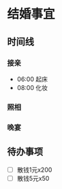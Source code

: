 # 结婚事宜

## 时间线

### 接亲

- 06:00 起床
- 08:00 化妆

### 照相

### 晚宴

## 待办事项

- [ ] 散钱1元x200
- [ ] 散钱5元x50
